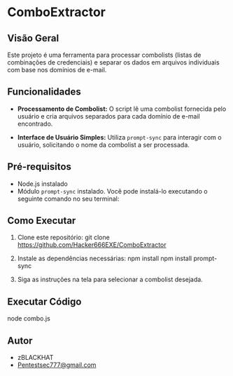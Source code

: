 # ComboExtractor

## Visão Geral

Este projeto é uma ferramenta para processar combolists (listas de combinações de credenciais) e separar os dados em arquivos individuais com base nos domínios de e-mail.

## Funcionalidades

- **Processamento de Combolist:** O script lê uma combolist fornecida pelo usuário e cria arquivos separados para cada domínio de e-mail encontrado.
  
- **Interface de Usuário Simples:** Utiliza `prompt-sync` para interagir com o usuário, solicitando o nome da combolist a ser processada.

## Pré-requisitos

- Node.js instalado
- Módulo `prompt-sync` instalado. Você pode instalá-lo executando o seguinte comando no seu terminal:

## Como Executar

1. Clone este repositório:
git clone https://github.com/Hacker666EXE/ComboExtractor

2. Instale as dependências necessárias:
npm install
npm install prompt-sync

3. Siga as instruções na tela para selecionar a combolist desejada.

## Executar Código 

node combo.js

## Autor

- zBLACKHAT
- Pentestsec777@gmail.com 
